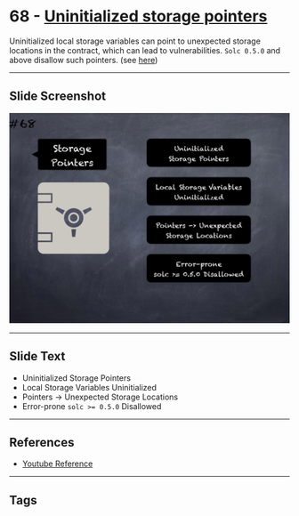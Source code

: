 # 68 - [Uninitialized storage pointers](Uninitialized%20storage%20pointers.md)
Uninitialized local storage variables can point to unexpected storage locations in the contract, which can lead to vulnerabilities. `Solc 0.5.0` and above disallow such pointers. (see [here](https://swcregistry.io/docs/SWC-109))

___
## Slide Screenshot
![068.png](../../images/4.Pitfalls%20and%20Best%20Practices%20101/068.png)
___
## Slide Text
- Uninitialized Storage Pointers
- Local Storage Variables Uninitialized
- Pointers -> Unexpected Storage Locations
- Error-prone `solc >= 0.5.0` Disallowed
___
## References
- [Youtube Reference](https://youtu.be/byA3MLLiKMM?t=425)
___
## Tags